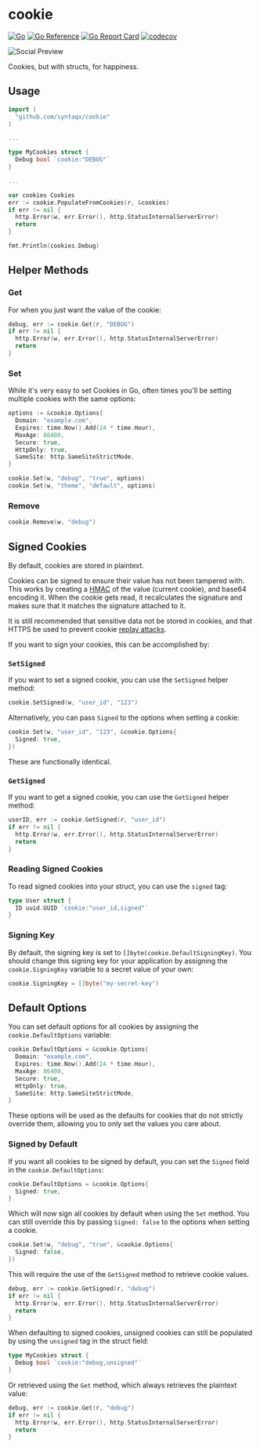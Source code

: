 # cookie

[![Go](https://github.com/syntaqx/cookie/actions/workflows/go.yml/badge.svg)](https://github.com/syntaqx/cookie/actions/workflows/go.yml)
[![Go Reference](https://pkg.go.dev/badge/github.com/syntaqx/cookie.svg)](https://pkg.go.dev/github.com/syntaqx/cookie)
[![Go Report Card](https://goreportcard.com/badge/github.com/syntaqx/cookie)](https://goreportcard.com/report/github.com/syntaqx/cookie)
[![codecov](https://codecov.io/gh/syntaqx/cookie/graph/badge.svg?token=2YEeUinfQe)](https://codecov.io/gh/syntaqx/cookie)

![Social Preview](./.github/repository-open-graph-template.png)

Cookies, but with structs, for happiness.

## Usage

```go
import (
  "github.com/syntaqx/cookie"
)

...

type MyCookies struct {
  Debug bool `cookie:"DEBUG"`
}

...

var cookies Cookies
err := cookie.PopulateFromCookies(r, &cookies)
if err != nil {
  http.Error(w, err.Error(), http.StatusInternalServerError)
  return
}

fmt.Println(cookies.Debug)
```

## Helper Methods

### Get

For when you just want the value of the cookie:

```go
debug, err := cookie.Get(r, "DEBUG")
if err != nil {
  http.Error(w, err.Error(), http.StatusInternalServerError)
  return
}
```

### Set

While it's very easy to set Cookies in Go, often times you'll be setting
multiple cookies with the same options:

```go
options := &cookie.Options{
  Domain: "example.com",
  Expires: time.Now().Add(24 * time.Hour),
  MaxAge: 86400,
  Secure: true,
  HttpOnly: true,
  SameSite: http.SameSiteStrictMode,
}

cookie.Set(w, "debug", "true", options)
cookie.Set(w, "theme", "default", options)
```

### Remove

```go
cookie.Remove(w, "debug")
```

## Signed Cookies

By default, cookies are stored in plaintext.

Cookies can be signed to ensure their value has not been tampered with. This
works by creating a [HMAC](https://en.wikipedia.org/wiki/HMAC) of the value
(current cookie), and base64 encoding it. When the cookie gets read, it
recalculates the signature and makes sure that it matches the signature attached
to it.

It is still recommended that sensitive data not be stored in cookies, and that
HTTPS be used to prevent cookie
[replay attacks](https://en.wikipedia.org/wiki/Replay_attack).

If you want to sign your cookies, this can be accomplished by:

### `SetSigned`

If you want to set a signed cookie, you can use the `SetSigned` helper method:

```go
cookie.SetSigned(w, "user_id", "123")
```

Alternatively, you can pass `Signed` to the options when setting a cookie:

```go
cookie.Set(w, "user_id", "123", &cookie.Options{
  Signed: true,
})
```

These are functionally identical.

### `GetSigned`

If you want to get a signed cookie, you can use the `GetSigned` helper method:

```go
userID, err := cookie.GetSigned(r, "user_id")
if err != nil {
  http.Error(w, err.Error(), http.StatusInternalServerError)
  return
}
```

### Reading Signed Cookies

To read signed cookies into your struct, you can use the `signed` tag:

```go
type User struct {
  ID uuid.UUID `cookie:"user_id,signed"`
}
```

### Signing Key

By default, the signing key is set to `[]byte(cookie.DefaultSigningKey)`. You
should change this signing key for your application by assigning the
`cookie.SigningKey` variable to a secret value of your own:

```go
cookie.SigningKey = []byte("my-secret-key")
```

## Default Options

You can set default options for all cookies by assigning the
`cookie.DefaultOptions` variable:

```go
cookie.DefaultOptions = &cookie.Options{
  Domain: "example.com",
  Expires: time.Now().Add(24 * time.Hour),
  MaxAge: 86400,
  Secure: true,
  HttpOnly: true,
  SameSite: http.SameSiteStrictMode,
}
```

These options will be used as the defaults for cookies that do not strictly
override them, allowing you to only set the values you care about.

### Signed by Default

If you want all cookies to be signed by default, you can set the `Signed` field
in the `cookie.DefaultOptions`:

```go
cookie.DefaultOptions = &cookie.Options{
  Signed: true,
}
```

Which will now sign all cookies by default when using the `Set` method. You can
still override this by passing `Signed: false` to the options when setting a
cookie.

```go
cookie.Set(w, "debug", "true", &cookie.Options{
  Signed: false,
})
```

This will require the use of the `GetSigned` method to retrieve cookie values.

```go
debug, err := cookie.GetSigned(r, "debug")
if err != nil {
  http.Error(w, err.Error(), http.StatusInternalServerError)
  return
}
```

When defaulting to signed cookies, unsigned cookies can still be populated by
using the `unsigned` tag in the struct field:

```go
type MyCookies struct {
  Debug bool `cookie:"debug,unsigned"`
}
```

Or retrieved using the `Get` method, which always retrieves the plaintext value:

```go
debug, err := cookie.Get(r, "debug")
if err != nil {
  http.Error(w, err.Error(), http.StatusInternalServerError)
  return
}
```
